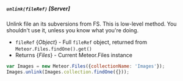 ##### `unlink(fileRef)` [*Server*]

Unlink file an its subversions from FS.
This is low-level method. You shouldn't use it, unless you know what you're doing.

 - `fileRef` {*Object*} - Full `fileRef` object, returned from `Meteor.Files.findOne().get()`
 - Returns {*Files*} - Current Meteor.Files instance

```javascript
var Images = new Meteor.Files({collectionName: 'Images'});
Images.unlink(Images.collection.findOne({}));
```